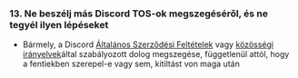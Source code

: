 ### 13. Ne beszélj más Discord TOS-ok megszegéséről, és ne tegyél ilyen lépéseket

- Bármely, a Discord [Általános Szerződési Feltételek](https://discord.com/terms) vagy [közösségi irányelvek](https://discord.com/guidelines)által szabályozott dolog megszegése, függetlenül attól, hogy a fentiekben szerepel-e vagy sem, kitiltást von maga után
